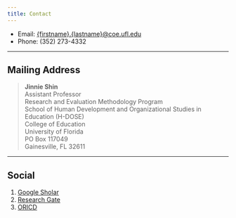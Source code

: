 ```yaml
---
title: Contact
---
```


* Email: [{firstname}.{lastname}@coe.ufl.edu](mailto:jinnie.shin@coe.ufl.edu)
* Phone: (352) 273-4332

---

## Mailing Address

> **Jinnie Shin**\
> Assistant Professor\
> Research and Evaluation Methodology Program\
> School of Human Development and Organizational Studies in Education (H-DOSE) \
> College of Education\
> University of Florida\
> PO Box 117049\
> Gainesville, FL 32611


---

## Social

1. [Google Sholar](https://scholar.google.com/citations?user=-tCjBWQAAAAJ&hl=en)
2. [Research Gate](https://www.researchgate.net/profile/Jinnie_Shin)
3. [ORICD](https://orcid.org/0000-0002-1012-0220)
